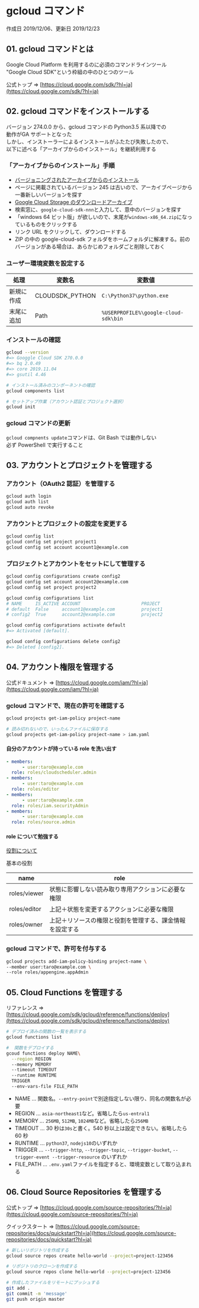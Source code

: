 # gcloud コマンド

作成日 2019/12/06、更新日 2019/12/23

## 01. gcloud コマンドとは

Google Cloud Platform を利用するのに必須のコマンドラインツール\
"Google Cloud SDK"という枠組の中のひとつのツール

公式トップ => [https://cloud.google.com/sdk/?hl=ja](https://cloud.google.com/sdk/?hl=ja)

## 02. gcloud コマンドをインストールする

バージョン 274.0.0 から、gcloud コマンドの Python3.5 系以降での\
動作がGA サポートとなった\
しかし、インストーラーによるインストールがふたたび失敗したので、\
以下に述べる「アーカイブからのインストール」を継続利用する

### 「アーカイブからのインストール」手順

-   [バージョニングされたアーカイブからのインストール](https://cloud.google.com/sdk/docs/downloads-versioned-archives)
-   ページに掲載されているバージョン 245 は古いので、アーカイブページから一番新しいバージョンを探す
-   [Google Cloud Storage のダウンロードアーカイブ](https://console.cloud.google.com/storage/browser/cloud-sdk-release?authuser=0)
-   検索窓に、`google-cloud-sdk-nnn`と入力して、意中のバージョンを探す
-   「windows 64 ビット版」が欲しいので、末尾が`windows-x86_64.zip`になっているものをクリックする
-   リンク URL をクリックして、ダウンロードする
-   ZIP の中の google-cloud-sdk フォルダをホームフォルダに解凍する。前のバージョンがある場合は、あらかじめフォルダごと削除しておく

### ユーザー環境変数を設定する

| 処理       | 変数名          | 変数値                               |
| ---------- | --------------- | ------------------------------------ |
| 新規に作成 | CLOUDSDK_PYTHON | `C:\Python37\python.exe`             |
| 末尾に追加 | Path            | `%USERPROFILE%\google-cloud-sdk\bin` |

### インストールの確認

```bash
gcloud --version
#=> Googgle Cloud SDK 270.0.0
#=> bq 2.0.49
#=> core 2019.11.04
#=> gsutil 4.46

# インストール済みのコンポーネントの確認
gcloud components list

# セットアップ作業（アカウント認証とプロジェクト選択）
gcloud init
```

### gcloud コマンドの更新

`gcloud compnents update`コマンドは、Git Bash では動作しない\
必ず PowerShell で実行すること

## 03. アカウントとプロジェクトを管理する

### アカウント（OAuth2 認証）を管理する

```bash
gcloud auth login
gcloud auth list
gcloud auto revoke
```

### アカウントとプロジェクトの設定を変更する

```bash
gcloud config list
gcloud config set project project1
gcloud config set account account1@example.com
```

### プロジェクトとアカウントをセットにして管理する

```bash
gcloud config configurations create config2
gcloud config set account account2@example.com
gcloud config set project project2

gcloud config configurations list
# NAME     IS_ACTIVE ACCOUNT                       PROJECT
# default  False     account1@example.com          project1
# config2  True      account2@example.com          project2

gcloud config configurations activate default
#=> Activated [default].

gcloud config configurations delete config2
#=> Deleted [config2].
```

## 04. アカウント権限を管理する

公式ドキュメント => [https://cloud.google.com/iam/?hl=ja](https://cloud.google.com/iam/?hl=ja)

### gcloud コマンドで、現在の許可を確認する

```bash
gcloud projects get-iam-policy project-name

# 読み切れないので、いったんファイルに保存する
gcloud projects get-iam-policy project-name > iam.yaml
```

#### 自分のアカウントが持っている role を洗い出す

```yaml
- members:
      - user:taro@example.com
  role: roles/cloudscheduler.admin
- members:
      - user:taro@example.com
  role: roles/editor
- members:
      - user:taro@example.com
  role: roles/iam.securityAdmin
- members:
      - user:taro@example.com
  role: roles/source.admin
```

#### role について勉強する

[役割について](https://cloud.google.com/iam/docs/understanding-roles?hl=ja)

基本の役割

| name         | role                                                     |
| ------------ | -------------------------------------------------------- |
| roles/viewer | 状態に影響しない読み取り専用アクションに必要な権限       |
| roles/editor | 上記＋状態を変更するアクションに必要な権限               |
| roles/owner  | 上記＋リソースの権限と役割を管理する、課金情報を設定する |

### gcloud コマンドで、許可を付与する

```bash
gcloud projects add-iam-policy-binding project-name \
--member user:taro@example.com \
--role roles/appengine.appAdmin
```

## 05. Cloud Functions を管理する

リファレンス => [https://cloud.google.com/sdk/gcloud/reference/functions/deploy](https://cloud.google.com/sdk/gcloud/reference/functions/deploy)

```bash
# デプロイ済みの関数の一覧を表示する
gcloud functions list

#  関数をデプロイする
gcoud functions deploy NAME\
  --region REGION
  --memory MEMORY
  --timeout TIMEOUT
  --runtime RUNTIME
  TRIGGER
  --env-vars-file FILE_PATH
```

-   NAME ... 関数名。`--entry-point`で別途指定しない限り、同名の関数名が必要
-   REGION ... `asia-northeast1`など。省略したら`us-entral1`
-   MEMORY ... `256MB`, `512MB`, `1024MB`など。省略したら`256MB`
-   TIMEOUT ... 30 秒は`30s`と書く。540 秒以上は設定できない。省略したら 60 秒
-   RUNTIME ... `python37`, `nodejs10`のいずれか
-   TRIGGER ... `--trigger-http`, `--trigger-topic`, `--trigger-bucket`, `--trigger-event --trigger-resource` のいずれか
-   FILE_PATH ... `.env.yaml`ファイルを指定すると、環境変数として取り込まれる

## 06. Cloud Source Repositories を管理する

公式トップ => [https://cloud.google.com/source-repositories/?hl=ja](https://cloud.google.com/source-repositories/?hl=ja)

クイックスタート => [https://cloud.google.com/source-repositories/docs/quickstart?hl=ja](https://cloud.google.com/source-repositories/docs/quickstart?hl=ja)

```bash
# 新しいリポジトリを作成する
gcloud source repos create hello-world --project=project-123456

# リポジトリのクローンを作成する
gcloud source repos clone hello-world --project=project-123456

# 作成したファイルをリモートにプッシュする
git add .
git commit -m 'message'
git push origin master
```
